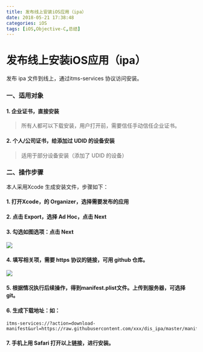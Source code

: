 ```yaml
---
title: 发布线上安装iOS应用（ipa）
date: 2018-05-21 17:38:48
categories: iOS
tags: [iOS,Objective-C,总结]
---
```


# 发布线上安装iOS应用（ipa）

发布 ipa 文件到线上，通过itms-services 协议访问安装。

### 一、适用对象

#### 1. 企业证书，直接安装

> 所有人都可以下载安装，用户打开前，需要信任手动信任企业证书。

#### 2. 个人/公司证书，给添加过 UDID 的设备安装

> 适用于部分设备安装（添加了 UDID 的设备）

### 二、操作步骤

本人采用Xcode 生成安装文件，步骤如下：

#### 1. 打开Xcode，的 Organizer，选择需要发布的应用
 
#### 2. 点击 Export，选择 Ad Hoc，点击 Next

#### 3. 勾选如图选项：点击 Next

![](http://ot8psglzx.bkt.clouddn.com/WX20180521-170859.png?imageMogr2/thumbnail/!70p)

#### 4. 填写相关项，需要 https 协议的链接，可用 github 仓库。

![](http://ot8psglzx.bkt.clouddn.com/WX20180521-171144.png?imageMogr2/thumbnail/!70p)

#### 5. 根据情况执行后续操作，得到manifest.plist文件。上传到服务器，可选择 git。

#### 6. 生成下载地址：如：

```
itms-services://?action=download-manifest&url=https://raw.githubusercontent.com/xxx/dis_ipa/master/manifest.plist
```

#### 7. 手机上用 Safari 打开以上链接，进行安装。
